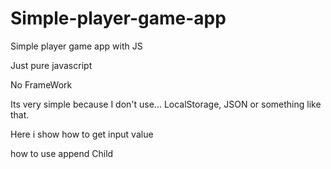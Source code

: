 # Simple-player-game-app
Simple player game app with JS

Just pure javascript

No FrameWork

Its very simple because I don't use... LocalStorage, JSON or something like that.

Here i show how to get input value

how to use append Child 

